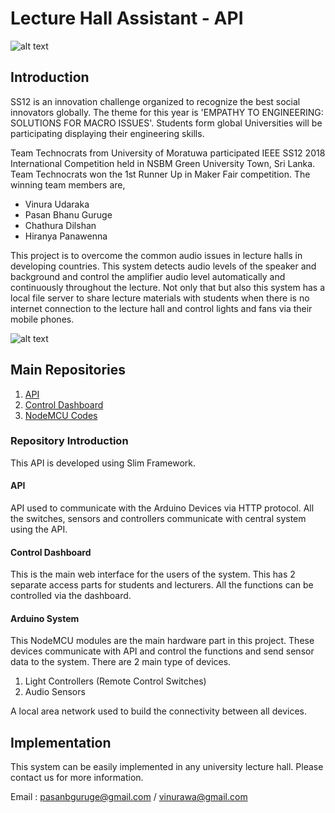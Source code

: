 # Lecture Hall Assistant - API

![alt text](https://i.ibb.co/ZV05pqJ/IEEE-YESIST12-Logo-1024x307.png "IEEESS12 Logo")

## Introduction

SS12 is an innovation challenge organized to recognize the best social innovators globally. The theme for this year is 'EMPATHY TO ENGINEERING: SOLUTIONS FOR MACRO ISSUES'. Students form global Universities will be participating displaying their engineering skills. 

Team Technocrats from University of Moratuwa participated IEEE SS12 2018 International Competition held in NSBM Green University Town, Sri Lanka. Team Technocrats won the 1st Runner Up in Maker Fair competition. The winning team members are,

+ Vinura Udaraka
+ Pasan Bhanu Guruge
+ Chathura Dilshan
+ Hiranya Panawenna

This project is to overcome the common audio issues in lecture halls in developing countries. This system detects audio levels of the speaker and background and control the amplifier audio level automatically and continuously throughout the lecture. Not only that but also this system has a local file server to share lecture materials with students when there is no internet connection to the lecture hall and control lights and fans via their mobile phones. 

![alt text](https://i.ibb.co/Czgfc9Z/image.png "IEEESS12 2018 Results")

## Main Repositories

1. [API](https://github.com/PasanBhanu/iot-api-lecture-hall-assistant)
2. [Control Dashboard](https://github.com/PasanBhanu/lecture-hall-assistant-dashboard)
3. [NodeMCU Codes](#)

### Repository Introduction

This API is developed using Slim Framework.

#### API
API used to communicate with the Arduino Devices via HTTP protocol. All the switches, sensors and controllers communicate with central system using the API.

#### Control Dashboard
This is the main web interface for the users of the system. This has 2 separate access parts for students and lecturers. All the functions can be controlled via the dashboard.

#### Arduino System
This NodeMCU modules are the main hardware part in this project. These devices communicate with API and control the functions and send sensor data to the system. There are 2 main type of devices.

1. Light Controllers (Remote Control Switches)
2. Audio Sensors

A local area network used to build the connectivity between all devices.

## Implementation

This system can be easily implemented in any university lecture hall. Please contact us for more information.

Email : pasanbguruge@gmail.com / vinurawa@gmail.com

